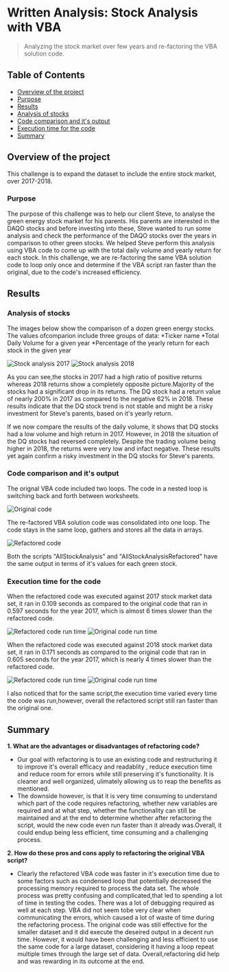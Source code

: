 # Written Analysis: Stock Analysis with VBA
> Analyzing the stock market over few years and re-factoring the VBA solution code.

## Table of Contents
* [Overview of the project](#overview-of-the-project)
* [Purpose](#purpose)
* [Results](#results)
* [Analysis of stocks](#analysis-of-stocks)
* [Code comparison and it's output](#code-comparison-and-it's-output)
* [Execution time for the code](#execution-time-for-the-code)
* [Summary](#summary)


## Overview of the project
This challenge is to expand the dataset to include the entire stock market, over 2017-2018.
### Purpose
The purpose of this challenge was to help our client Steve, to analyse the green energy stock market for his parents. His parents are interested in the DAQO stocks and before investing into these, Steve wanted to run some analysis and check the performance of the DAQO stocks over the years in comparison to other green stocks. We helped Steve perform this analysis using VBA code to come up with the total daily volume and yearly return for each stock. In this challenge, we are re-factoring the same VBA solution code to loop only once and determine if the VBA script ran faster than the original, due to the code's increased efficiency.


## Results
### Analysis of stocks
The images below show the comparison of a dozen green energy stocks. The values ofcomparion include three groups of data:
*Ticker name
*Total Daily Volume for a given year
*Percentage of the yearly return for each stock in the given year


![Stock analysis 2017](./img/img_1.png)  ![Stock analysis 2018](./img/img_2.png)


As you can see,the stocks in 2017 had a high ratio of positive returns whereas 2018 returns show a completely opposite picture.Majority of the stocks had a significant drop in its returns. The DQ stock had a return value of nearly 200% in 2017 as compared to the negative 62% in 2018. 
These results indicate that the DQ stock trend is not stable and might be a risky investment for Steve's parents, based on it's yearly return.

If we now compare the results of the daily volume, it shows that DQ stocks had a low volume and high return in 2017. However, in 2018 the situation of the DQ stocks had reversed completely. Despite the trading volume being higher in 2018, the returns were very low and infact negative.
These results yet again confirm a risky investment in the DQ stocks for Steve's parents.

### Code comparison and it's output
The orignal VBA code included two loops. The code in a nested loop is switching back and forth between worksheets.

![Original code](./img/img_3.png)


The re-factored VBA solution code was consolidated into one loop. The code stays in the same loop, gathers and stores all the data in arrays.

![Refactored code](./img/img_4.png)


Both the scripts "AllStockAnalysis" and "AllStockAnalysisRefactored" have the same output in terms of it's values for each green stock.

### Execution time for the code

When the refactored code was executed against 2017 stock market data set, it ran in 0.109 seconds as compared to the original code that ran in 0.597 seconds for the year 2017, which is almost 6 times slower than the refactored code.



![Refactored code run time](./img/img_5.png)  ![Original code run time](./img/img_7.png)




When the refactored code was executed against 2018 stock market data set, it ran in 0.171 seconds as compared to the original code that ran in 0.605 seconds for the year 2017, which is nearly 4 times slower than the refactored code.



![Refactored code run time](./img/img_6.png)  ![Original code run time](./img/img_8.png)


I also noticed that for the same script,the execution time varied every time the code was run,however, overall the refactored script still ran faster than the original one.


## Summary
**1. What are the advantages or disadvantages of refactoring code?**<br />
* Our goal with refactoring is to use an existing code and restructuring it to improve it's overall efficacy and readablity , reduce execution time and reduce room for errors while still preserving it's functionality. It is cleaner and well organized, ulimately allowing us to reap the benefits as mentioned. <br />
* The downside however, is that it is very time consuming to understand which part of the code requires refactoring, whether new variables are required and at what step, whether the functionality can still be maintained and at the end to determine whether after refactoring the script, would the new code even run faster than it already was.Overall, it could endup being less efficient, time consuming and a challenging process.

**2. How do these pros and cons apply to refactoring the original VBA script?**<br />
* Clearly the refactored VBA code was faster in it's execution time due to some factors such as condensed loop that potentially decreased the processing memory required to process the data set. The whole process was pretty confusing and complicated,that led to spending a lot of time in testing the codes. There was a lot of debugging required as well at each step. VBA did not seem tobe very clear when communicating the errors, which caused a lot of waste of time during the refactoring process. The original code was still effective for the smaller dataset and it did execute the deseired output in a decent run time. However, it would have been challenging and less efficient to use the same code for a large dataset, considering it having a loop repeat multiple times through the large set of data. Overall,refactoring did help and was rewarding in its outcome at the end.

